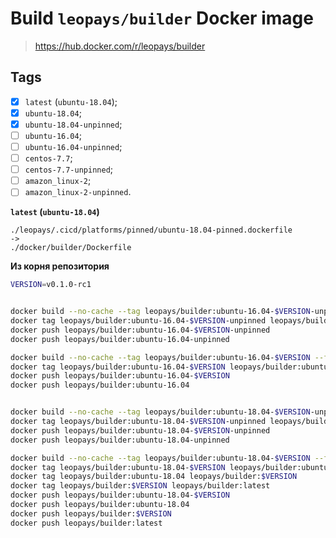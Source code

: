 # Build `leopays/builder` Docker image
> https://hub.docker.com/r/leopays/builder

## Tags
- [x] `latest` (`ubuntu-18.04`);
- [x] `ubuntu-18.04`;
- [x] `ubuntu-18.04-unpinned`;
- [ ] `ubuntu-16.04`;
- [ ] `ubuntu-16.04-unpinned`;
- [ ] `centos-7.7`;
- [ ] `centos-7.7-unpinned`;
- [ ] `amazon_linux-2`;
- [ ] `amazon_linux-2-unpinned`.

**`latest` (`ubuntu-18.04`)**
```
./leopays/.cicd/platforms/pinned/ubuntu-18.04-pinned.dockerfile
->
./docker/builder/Dockerfile
```

**Из корня репозитория**
```bash
VERSION=v0.1.0-rc1


docker build --no-cache --tag leopays/builder:ubuntu-16.04-$VERSION-unpinned --file ./.cicd/platforms/unpinned/ubuntu-16.04-unpinned.dockerfile .
docker tag leopays/builder:ubuntu-16.04-$VERSION-unpinned leopays/builder:ubuntu-16.04-unpinned
docker push leopays/builder:ubuntu-16.04-$VERSION-unpinned
docker push leopays/builder:ubuntu-16.04-unpinned

docker build --no-cache --tag leopays/builder:ubuntu-16.04-$VERSION --file ./.cicd/platforms/pinned/ubuntu-16.04-pinned.dockerfile .
docker tag leopays/builder:ubuntu-16.04-$VERSION leopays/builder:ubuntu-16.04
docker push leopays/builder:ubuntu-16.04-$VERSION
docker push leopays/builder:ubuntu-16.04


docker build --no-cache --tag leopays/builder:ubuntu-18.04-$VERSION-unpinned --file ./.cicd/platforms/unpinned/ubuntu-18.04-unpinned.dockerfile .
docker tag leopays/builder:ubuntu-18.04-$VERSION-unpinned leopays/builder:ubuntu-18.04-unpinned
docker push leopays/builder:ubuntu-18.04-$VERSION-unpinned
docker push leopays/builder:ubuntu-18.04-unpinned

docker build --no-cache --tag leopays/builder:ubuntu-18.04-$VERSION --file ./.cicd/platforms/pinned/ubuntu-18.04-pinned.dockerfile .
docker tag leopays/builder:ubuntu-18.04-$VERSION leopays/builder:ubuntu-18.04
docker tag leopays/builder:ubuntu-18.04 leopays/builder:$VERSION
docker tag leopays/builder:$VERSION leopays/builder:latest
docker push leopays/builder:ubuntu-18.04-$VERSION
docker push leopays/builder:ubuntu-18.04
docker push leopays/builder:$VERSION
docker push leopays/builder:latest
```
